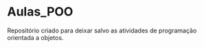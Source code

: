 # Aulas_POO
Repositório criado para deixar salvo as atividades de programação orientada a objetos. 
